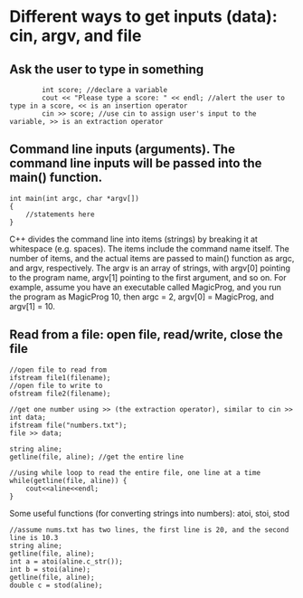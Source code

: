 # Different ways to get inputs (data): cin, argv, and file

## Ask the user to type in something
```
        int score; //declare a variable
        cout << "Please type a score: " << endl; //alert the user to type in a score, << is an insertion operator
        cin >> score; //use cin to assign user's input to the variable, >> is an extraction operator
```

## Command line inputs (arguments). The command line inputs will be passed into the main() function. 
```
int main(int argc, char *argv[])
{
	//statements here
}
```
C++ divides the command line into items (strings) by breaking it 
at whitespace (e.g. spaces). The items include the command name itself. The number of items, and the actual items 
are passed to main() function as argc, and argv, respectively.
The argv is an array of strings, with argv[0] pointing to the program name, argv[1] pointing to the first argument, and so on.
For example, assume you have an executable called MagicProg, and you run the program as
MagicProg 10, then argc = 2, argv[0] = MagicProg, and argv[1] = 10.

## Read from a file: open file, read/write, close the file
```
//open file to read from
ifstream file1(filename);
//open file to write to
ofstream file2(filename);
```

```
//get one number using >> (the extraction operator), similar to cin >>
int data;
ifstream file("numbers.txt");
file >> data;
```

```
string aline;
getline(file, aline); //get the entire line
```

```
//using while loop to read the entire file, one line at a time
while(getline(file, aline)) {
	cout<<aline<<endl;
}
```

Some useful functions (for converting strings into numbers): atoi, stoi, stod
```
//assume nums.txt has two lines, the first line is 20, and the second line is 10.3
string aline;
getline(file, aline);
int a = atoi(aline.c_str());
int b = stoi(aline);
getline(file, aline);
double c = stod(aline);
```
